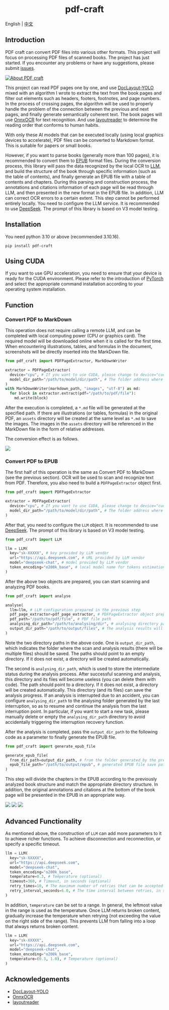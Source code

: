 <div align=center>
<h1>pdf-craft</h1>
</div>

English | [中文](./README_zh-CN.md)

## Introduction

PDF craft can convert PDF files into various other formats. This project will focus on processing PDF files of scanned books. The project has just started. If you encounter any problems or have any suggestions, please submit [issues](https://github.com/oomol-lab/pdf-craft/issues).

[![About PDF craft](./docs/images/youtube.png)](https://www.youtube.com/watch?v=EpaLC71gPpM)

This project can read PDF pages one by one, and use [DocLayout-YOLO](https://github.com/opendatalab/DocLayout-YOLO) mixed with an algorithm I wrote to extract the text from the book pages and filter out elements such as headers, footers, footnotes, and page numbers. In the process of crossing pages, the algorithm will be used to properly handle the problem of the connection between the previous and next pages, and finally generate semantically coherent text. The book pages will use [OnnxOCR](https://github.com/jingsongliujing/OnnxOCR) for text recognition. And use [layoutreader](https://github.com/ppaanngggg/layoutreader) to determine the reading order that conforms to human habits.

With only these AI models that can be executed locally (using local graphics devices to accelerate), PDF files can be converted to Markdown format. This is suitable for papers or small books.

However, if you want to parse books (generally more than 100 pages), it is recommended to convert them to [EPUB](https://en.wikipedia.org/wiki/EPUB) format files. During the conversion process, this library will pass the data recognized by the local OCR to [LLM](https://en.wikipedia.org/wiki/Large_language_model), and build the structure of the book through specific information (such as the table of contents), and finally generate an EPUB file with a table of contents and chapters. During this parsing and construction process, the annotations and citations information of each page will be read through LLM, and then presented in the new format in the EPUB file. In addition, LLM can correct OCR errors to a certain extent. This step cannot be performed entirely locally. You need to configure the LLM service. It is recommended to use [DeepSeek](https://www.deepseek.com/). The prompt of this library is based on V3 model testing.

## Installation

You need python 3.10 or above (recommended 3.10.16).

```shell
pip install pdf-craft
```

## Using CUDA

If you want to use GPU acceleration, you need to ensure that your device is ready for the CUDA environment. Please refer to the introduction of [PyTorch](https://pytorch.org/get-started/locally/) and select the appropriate command installation according to your operating system installation.

## Function

### Convert PDF to MarkDown

This operation does not require calling a remote LLM, and can be completed with local computing power (CPU or graphics card). The required model will be downloaded online when it is called for the first time. When encountering illustrations, tables, and formulas in the document, screenshots will be directly inserted into the MarkDown file.

```python
from pdf_craft import PDFPageExtractor, MarkDownWriter

extractor = PDFPageExtractor(
  device="cpu", # If you want to use CUDA, please change to device="cuda:0" format.
  model_dir_path="/path/to/model/dir/path", # The folder address where the AI ​​model is downloaded and installed
)
with MarkDownWriter(markdown_path, "images", "utf-8") as md:
  for block in extractor.extract(pdf="/path/to/pdf/file"):
    md.write(block)
```

After the execution is completed, a `*.md` file will be generated at the specified path. If there are illustrations (or tables, formulas) in the original PDF, an `assets` directory will be created at the same level as `*.md` to save the images. The images in the `assets` directory will be referenced in the MarkDown file in the form of relative addresses.

The conversion effect is as follows.

![](docs/images/pdf2md-en.png)

### Convert PDF to EPUB

The first half of this operation is the same as Convert PDF to MarkDown (see the previous section). OCR will be used to scan and recognize text from PDF. Therefore, you also need to build a `PDFPageExtractor` object first.

```python
from pdf_craft import PDFPageExtractor

extractor = PDFPageExtractor(
  device="cpu", # If you want to use CUDA, please change to device="cuda:0" format.
  model_dir_path="/path/to/model/dir/path", # The folder address where the AI ​​model is downloaded and installed
)
```

After that, you need to configure the `LLM` object. It is recommended to use [DeepSeek](https://www.deepseek.com/). The prompt of this library is based on V3 model testing.

```python
from pdf_craft import LLM

llm = LLM(
  key="sk-XXXXX", # key provided by LLM vendor
  url="https://api.deepseek.com", # URL provided by LLM vendor
  model="deepseek-chat", # model provided by LLM vendor
  token_encoding="o200k_base", # local model name for tokens estimation (not related to LLM, if you don't care, keep "o200k_base")
)
```

After the above two objects are prepared, you can start scanning and analyzing PDF books.

```python
from pdf_craft import analyse

analyse(
  llm=llm, # LLM configuration prepared in the previous step
  pdf_page_extractor=pdf_page_extractor, # PDFPageExtractor object prepared in the previous step
  pdf_path="/path/to/pdf/file", # PDF file path
  analysing_dir_path="/path/to/analysing/dir", # analysing directory path
  output_dir_path="/path/to/output/files", # The analysis results will be written to this directory
)
```

Note the two directory paths in the above code. One is `output_dir_path`, which indicates the folder where the scan and analysis results (there will be multiple files) should be saved. The paths should point to an empty directory. If it does not exist, a directory will be created automatically.

The second is `analysing_dir_path`, which is used to store the intermediate status during the analysis process. After successful scanning and analysis, this directory and its files will become useless (you can delete them with code). The path should point to a directory. If it does not exist, a directory will be created automatically. This directory (and its files) can save the analysis progress. If an analysis is interrupted due to an accident, you can configure `analysing_dir_path` to the analysing folder generated by the last interruption, so as to resume and continue the analysis from the last interruption point. In particular, if you want to start a new task, please manually delete or empty the `analysing_dir_path` directory to avoid accidentally triggering the interruption recovery function.

After the analysis is completed, pass the `output_dir_path` to the following code as a parameter to finally generate the EPUB file.

```python
from pdf_craft import generate_epub_file

generate_epub_file(
  from_dir_path=output_dir_path, # from the folder generated by the previous step
  epub_file_path="/path/to/output/epub", # generated EPUB file save path
)
```

This step will divide the chapters in the EPUB according to the previously analyzed book structure and match the appropriate directory structure. In addition, the original annotations and citations at the bottom of the book page will be presented in the EPUB in an appropriate way.

![](docs/images/pdf2epub-en.png)
![](docs/images/epub-tox-en.png)
![](docs/images/epub-citations-en.png)

## Advanced Functionality

As mentioned above, the construction of `LLM` can add more parameters to it to achieve richer functions. To achieve disconnection and reconnection, or specify a specific timeout.

```python
llm = LLM(
  key="sk-XXXXX",
  url="https://api.deepseek.com",
  model="deepseek-chat",
  token_encoding="o200k_base",
  temperature=0.3, # Temperature (optional)
  timeout=360, # Timeout, in seconds (optional)
  retry_times=10, # The maximum number of retries that can be accepted for failed requests due to network reasons or incomplete formats (optional)
  retry_interval_seconds=6.0, # The time interval between retries, in seconds (optional)
)
```

In addition, `temperature` can be set to a range. In general, the leftmost value in the range is used as the temperature. Once LLM returns broken content, gradually increase the temperature when retrying (not exceeding the value on the right side of the range). This prevents LLM from falling into a loop that always returns broken content.

```python
llm = LLM(
  key="sk-XXXXX",
  url="https://api.deepseek.com",
  model="deepseek-chat",
  token_encoding="o200k_base",
  temperature=(0.3, 1.0), # Temperature (optional)
)
```

## Acknowledgements

- [DocLayout-YOLO](https://github.com/opendatalab/DocLayout-YOLO)
- [OnnxOCR](https://github.com/jingsongliujing/OnnxOCR)
- [layoutreader](https://github.com/ppaanngggg/layoutreader)